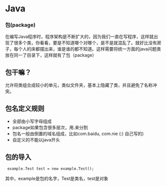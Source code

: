# Java
### 包(package)
在编写Java程序时，程序架构是不断扩大的，因为我们一直在写程序，这样就出现了很多个类，你看看，要是不知道哪个对哪个，是不是就混乱了。就好比没有房子，每个人的床都摆出来，谁是谁的都不知道。这样需要将统一方面的java问题类放在同一了目录下，这样就有了包（package）

## 包干嘛？

允许将类组合成较小的单元，类似文件夹，基本上隐藏了类，并且避免了名称冲突。

## 包名定义规则
* 全部由小写字母组成
* package如果包含很多层次，用.来分割
* 包名一般由倒置的域名组成，比如com.baidu, com.nie (:) 自己写的)
* 自定义的不能以java开头

## 包的导入
` example.Test test = new example.Test();`

其中，example是包的名字，Test是类名，test是对象
